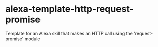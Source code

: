 # alexa-template-http-request-promise
Template for an Alexa skill that makes an HTTP call using the 'request-promise' module
